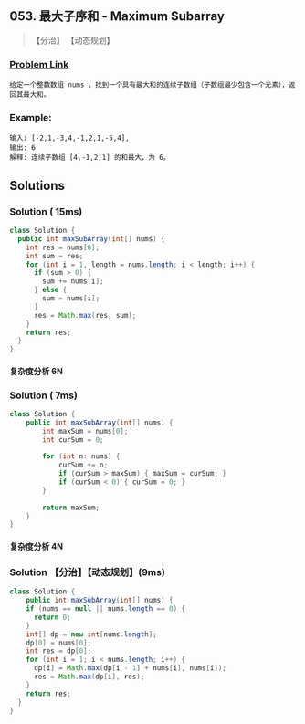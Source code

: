 ## 053. 最大子序和 - Maximum Subarray

> 【分治】 【动态规划】

### [Problem Link](https://leetcode-cn.com/problems/maximum-subarray/)
	给定一个整数数组 nums ，找到一个具有最大和的连续子数组（子数组最少包含一个元素），返回其最大和。

### Example:

```
输入: [-2,1,-3,4,-1,2,1,-5,4],
输出: 6
解释: 连续子数组 [4,-1,2,1] 的和最大，为 6。
```

## Solutions
### Solution  ( 15ms)
```java
class Solution {
  public int maxSubArray(int[] nums) {
    int res = nums[0];
    int sum = res;
    for (int i = 1, length = nums.length; i < length; i++) {
      if (sum > 0) {
        sum += nums[i];
      } else {
        sum = nums[i];
      }
      res = Math.max(res, sum);
    }
    return res;
  }
}
```
#### 复杂度分析 6N



### Solution  ( 7ms)
```java
class Solution {
    public int maxSubArray(int[] nums) {
        int maxSum = nums[0];
        int curSum = 0;
        
        for (int n: nums) {
            curSum += n;
            if (curSum > maxSum) { maxSum = curSum; }
            if (curSum < 0) { curSum = 0; }
        }
        
        return maxSum;
    }
}
```
#### 复杂度分析 4N

### Solution 【分治】【动态规划】(9ms)

```java
class Solution {
    public int maxSubArray(int[] nums) {
    if (nums == null || nums.length == 0) {
      return 0;
    }
    int[] dp = new int[nums.length];
    dp[0] = nums[0];
    int res = dp[0];
    for (int i = 1; i < nums.length; i++) {
      dp[i] = Math.max(dp[i - 1] + nums[i], nums[i]);
      res = Math.max(dp[i], res);
    }
    return res;
  }
}
```

